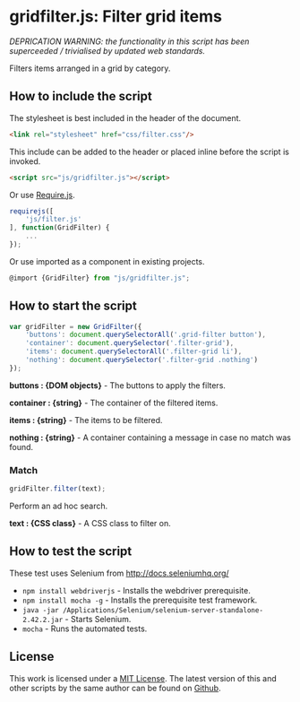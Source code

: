 # gridfilter.js: Filter grid items

*DEPRICATION WARNING: the functionality in this script has been superceeded / trivialised by updated web standards.*

Filters items arranged in a grid by category.

## How to include the script

The stylesheet is best included in the header of the document.

```html
<link rel="stylesheet" href="css/filter.css"/>
```

This include can be added to the header or placed inline before the script is invoked.

```html
<script src="js/gridfilter.js"></script>
```

Or use [Require.js](https://requirejs.org/).

```js
requirejs([
	'js/filter.js'
], function(GridFilter) {
	...
});
```

Or use imported as a component in existing projects.

```js
@import {GridFilter} from "js/gridfilter.js";
```

## How to start the script

```javascript
var gridFilter = new GridFilter({
	'buttons': document.querySelectorAll('.grid-filter button'),
	'container': document.querySelector('.filter-grid'),
	'items': document.querySelectorAll('.filter-grid li'),
	'nothing': document.querySelector('.filter-grid .nothing')
});
```

**buttons : {DOM objects}** - The buttons to apply the filters.

**container : {string}** - The container of the filtered items.

**items : {string}** - The items to be filtered.

**nothing : {string}** - A container containing a message in case no match was found.

### Match

```javascript
gridFilter.filter(text);
```

Perform an ad hoc search.

**text : {CSS class}** - A CSS class to filter on.

## How to test the script

These test uses Selenium from http://docs.seleniumhq.org/

+ `npm install webdriverjs` - Installs the webdriver prerequisite.
+ `npm install mocha -g` - Installs the prerequisite test framework.
+ `java -jar /Applications/Selenium/selenium-server-standalone-2.42.2.jar` - Starts Selenium.
+ `mocha` - Runs the automated tests.

## License

This work is licensed under a [MIT License](https://opensource.org/licenses/MIT). The latest version of this and other scripts by the same author can be found on [Github](https://github.com/WoollyMittens).

